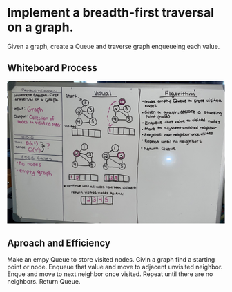 # Implement a breadth-first traversal on a graph.

Given a graph, create a Queue and traverse graph enqueueing each value.

## Whiteboard Process

![graph-breadth-first](./graph-breadth-first.jpg)

## Aproach and Efficiency

Make an empy Queue to store visited nodes. Givin a graph find a starting point or node. Enqueue that value and move to adjacent unvisited neighbor. Enque and move to next neighbor once visited. Repeat until there are no neighbors. Return Queue.